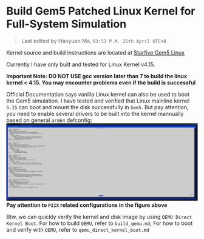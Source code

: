 # Build Gem5 Patched Linux Kernel for Full-System Simulation

> Last edited by Haoyuan Ma, `03:53 P.M. 25th April UTC+8`

Kernel source and build instructions are located at [Starfive Gem5 Linux](http://gitlab.starfivetech.com/sag/starfive_gem5_linux.git)

Currently I have only built and tested for Linux Kernel v4.15.

**Important Note: DO NOT USE gcc version later than 7 to build the linux kernel < 4.15. You may encounter problems even if the build is successful**

Official Documentation says vanilla Linux kernel can also be used to boot the Gem5 simulation. I have tested and verified that Linux mainline kernel `5.15` can boot and mount the disk successfully in `Gem5`. But pay attention, you need to enable several drivers to be built into the kernel mannually based on general `arm64` defconfig:
![custom_kernel_config](./figures/gem5_mainline_kernel_key_config.png)
**Pay attention to `PIIX` related configurations in the figure above**


Btw, we can quickly verify the kernel and disk image by using `QEMU Direct Kernel Boot`. For how to build `QEMU`, refer to `build_qemu.md`; For how to boot and verify with `QEMU`, refer to `qemu_direct_kernel_boot.md`